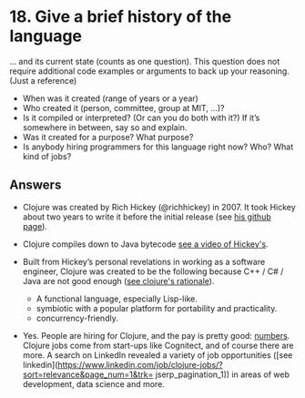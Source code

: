 # 18. Give a brief history of the language 

... and its current state (counts as one question). This question does not require additional code examples or arguments to back up your reasoning. (Just a reference)

- When was it created (range of years or a year)
- Who created it (person, committee, group at MIT, ...)?
- Is it compiled or interpreted? (Or can you do both with it?) If it’s somewhere in between, say so and explain. 
- Was it created for a purpose? What purpose?
- Is anybody hiring programmers for this language right now? Who? What kind of jobs?

## Answers

-   Clojure was created by Rich Hickey (@richhickey) in 2007. It took Hickey about two years to write it before the initial release (see [his github page](https://github.com/clojure/clojure/commits/1.0.x?page=30)).
-   Clojure compiles down to Java bytecode [see a video of Hickey's](https://www.youtube.com/watch?v=P76Vbsk_3J0&index=4&list=WL).
-   Built from Hickey’s personal revelations in working as a software engineer, Clojure was created to be the following because C++ / C\# / Java are not good enough ([see clojure's rationale](http://clojure.org/rationale)).
    -   A functional language, especially Lisp-like.
    -   symbiotic with a popular platform for portability
        and practicality.
    -   concurrency-friendly.

-   Yes. People are hiring for Clojure, and the pay is pretty good: [numbers](https://gooroo.io/analytics/skill/Clojure#.VirsSLzSxnk). Clojure jobs come from start-ups like Cognitect, and of course there are more. A search on LinkedIn revealed a variety of job opportunities ([see linkedin](https://www.linkedin.com/job/clojure-jobs/?sort=relevance&page_num=1&trk=
jserp_pagination_1)) in areas of web development, data science and more.

